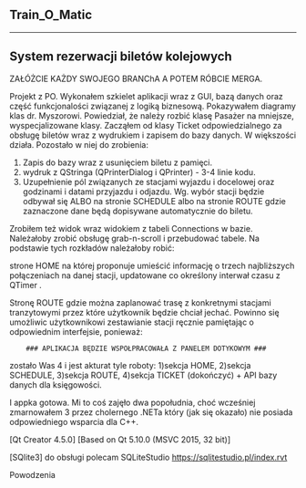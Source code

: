 Train_O_Matic
--------------
--------------

System rezerwacji biletów kolejowych
------------------------------------

ZAŁÓŻCIE KAŻDY SWOJEGO BRANChA A POTEM RÓBCIE MERGA. 

Projekt z PO. Wykonałem szkielet aplikacji wraz z GUI, bazą danych oraz część funkcjonalości związanej z logiką biznesową. Pokazywałem diagramy klas dr. Myszorowi. Powiedział, że należy rozbić klasę Pasażer na mniejsze, wyspecjalizowane klasy. Zacząłem od klasy Ticket odpowiedzialnego za obsługę biletów wraz z wydrukiem i zapisem do bazy danych. W większości działa. Pozostało w niej do zrobienia:
1. Zapis do bazy wraz z usunięciem biletu z pamięci. 
2. wydruk z QStringa (QPrinterDialog i QPrinter) - 3-4 linie kodu. 
3. Uzupełnienie pól związanych ze stacjami wyjazdu i docelowej oraz godzinami i datami przyjazdu i odjazdu. Wg. wybór stacji będzie odbywał się ALBO na stronie SCHEDULE albo na stronie ROUTE gdzie zaznaczone dane będą dopisywane automatycznie do biletu. 


Zrobiłem też widok wraz widokiem z tabeli Connections w bazie. Należałoby zrobić obsługę grab-n-scroll i przebudować tabele. 
Na podstawie tych rozkładów należałoby robić:

strone HOME na której proponuje umieścić informację o trzech najbliższych połączeniach na danej stacji, updatowane co określony interwał czasu z QTimer .  

Stronę ROUTE gdzie można zaplanować trasę z konkretnymi stacjami tranzytowymi przez które użytkownik będzie chciał jechać. Powinno się umożliwic użytkownikowi zestawianie stacji ręcznie pamiętając o odpowiednim interfejsie, ponieważ: 

		### APLIKACJA BĘDZIE WSPOŁPRACOWAŁA Z PANELEM DOTYKOWYM ###

zostało Was 4 i jest akturat tyle roboty:
1)sekcja HOME, 
2)sekcja SCHEDULE, 
3)sekcja ROUTE,
4)sekcja TICKET (dokończyć) + API bazy danych dla księgowości. 

I appka gotowa. Mi to coś zajęło dwa popołudnia, choć wcześniej zmarnowałem 3 przez cholernego .NETa który (jak się okazało) nie posiada odpowiedniego wsparcia dla C++. 


[Qt Creator 4.5.0]
[Based on Qt 5.10.0 (MSVC 2015, 32 bit)]

[SQlite3]
do obsługi polecam SQLiteStudio
<https://sqlitestudio.pl/index.rvt>


Powodzenia
